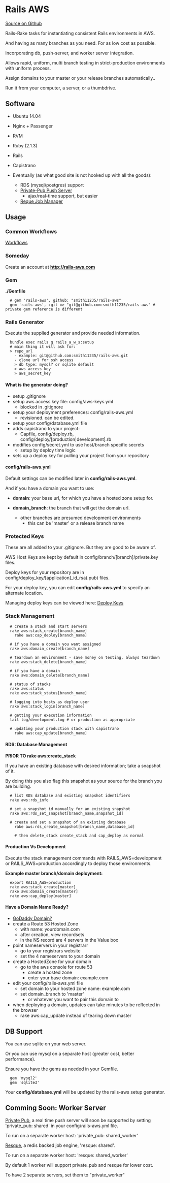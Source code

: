 # Rails AWS

[Source on Github](https://github.com/smith11235/rails-aws)

Rails-Rake tasks for instantiating consistent Rails environments in AWS.

And having as many branches as you need.  For as low cost as possible.

Incorporating db, push-server, and worker server integration.

Allows rapid, uniform, multi branch testing in strict-production environments with uniform process.

Assign domains to your master or your release branches automatically..

Run it from your computer, a server, or a thumbdrive.

## Software

* Ubuntu 14.04
* Nginx + Passenger
* RVM
* Ruby (2.1.3) 
* Rails
* Capistrano

* Eventually (as what good site is not hooked up with all the goods):
	* RDS (mysql/postgres) support
	* [Private-Pub Push Server](http://railscasts.com/episodes/316-private-pub?view=comments)
		* ajax/real-time support, but easier
	* [Reque Job Manager](http://railscasts.com/episodes/271-resque)

## Usage

### Common Workflows

[Workflows](public/workflow.md)

### Someday

Create an account at **http://rails-aws.com**

### Gem 

**./Gemfile**

```
  # gem 'rails-aws', github: "smith11235/rails-aws"
  gem 'rails-aws', :git => "git@github.com:smith11235/rails-aws" # private gem reference is different
```

### Rails Generator

Execute the supplied generator and provide needed information.

```
  bundle exec rails g rails_a_w_s:setup
  # main thing it will ask for: 
  > repo_url 
    - example: git@github.com:smith11235/rails-aws.git
    - clone url for ssh access
	> db type: mysql? or sqlite default
	> aws_access_key
	> aws_secret_key
```

#### What is the generator doing?

* setup .gitignore
* setup aws access key file: config/aws-keys.yml
	* blocked in .gitignore
* setup your deployment preferences: config/rails-aws.yml
	* revisioned.  can be edited.
* setup your config/database.yml file
* adds capistrano to your project: 
	* Capfile, config/deploy.rb, config/deploy/[production|development].rb
* modifies config/secret.yml to use host/branch specific secrets
	* setup by deploy time logic
* sets up a deploy key for pulling your project from your repository

#### config/rails-aws.yml 

Default settings can be modified later in **config/rails-aws.yml**.

And if you have a domain you want to use:

* **domain**: your base url, for which you have a hosted zone setup for.

* **domain_branch**: the branch that will get the domain url.  
  * other branches are presumed development environments
	* this can be 'master' or a release branch name

### Protected Keys

These are all added to your .gitignore.  But they are good to be aware of.

AWS Host Keys are kept by default in config/branch/[branch]/private.key files.

Deploy keys for your repository are in config/deploy_key/[application]_id_rsa(.pub) files.

For your deploy key, you can edit **config/rails-aws.yml** to specify an alternate location.

Managing deploy keys can be viewed here: [Deploy Keys](lib/rails-aws/git_deploy_keys.md)

### Stack Management

```
  # create a stack and start servers
  rake aws:stack_create[branch_name] 
	rake aws:cap_deploy[branch_name]

  # if you have a domain you want assigned
  rake aws:domain_create[branch_name]

  # teardown an environment - save money on testing, always teardown
  rake aws:stack_delete[branch_name]

  # if you have a domain
  rake aws:domain_delete[branch_name]

  # status of stacks
  rake aws:status
  rake aws:stack_status[branch_name]

  # logging into hosts as deploy user
  rake aws:stack_login[branch_name]

  # getting your execution information
  tail log/development.log # or production as appropriate

  # updating your production stack with capistrano
	rake aws:cap_update[branch_name]
```

#### RDS: Database Management

**PRIOR TO rake aws:create_stack**

If you have an existing database with desired information; take a snapshot of it.

By doing this you also flag this snapshot as your source for the branch you are building.

```
  # list RDS database and existing snapshot identifiers
  rake aws:rds_info

  # set a snapshot id manually for an existing snapshot
  rake aws:rds_set_snapshot[branch_name,snapshot_id]

  # create and set a snapshot of an existing database
	rake aws:rds_create_snapshot[branch_name,database_id]

	# then delete_stack create_stack and cap_deploy as normal
```

#### Production Vs Development

Execute the stack management commands with RAILS_AWS=development or RAILS_AWS=production accordingly to deploy those environments.

**Example master branch/domain deployment:**

``` 
  export RAILS_AWS=production
  rake aws:stack_create[master]
  rake aws:domain_create[master] 
  rake aws:cap_deploy[master]
```

#### Have a Domain Name Ready?
* [GoDaddy Domain?](http://stackoverflow.com/questions/17568892/aws-ec2-godaddy-domain-how-to-point)
* create a Route 53 Hosted Zone
	* with name: yourdomain.com
	* after creation, view recordsets
	* in the NS record are 4 servers in the Value box
* point nameservers in your registrarr
	* go to your registrars website
	* set the 4 nameservers to your domain
* create a HostedZone for your domain
  * go to the aws console for route 53
	* create a hosted zone
	* enter your base domain: example.com
* edit your config/rails-aws.yml file
	* set domain to your hosted zone name: example.com
	* set domain_branch to 'master'
		* or whatever you want to pair this domain to
* when deploying a domain, updates can take minutes to be reflected in the browser 
	* rake aws:cap_update instead of tearing down master

## DB Support

You can use sqlite on your web server.

Or you can use mysql on a separate host (greater cost, better performance).

Ensure you have the gems as needed in your Gemfile.

```
  gem 'mysql2'
  gem 'sqlite3'
```

Your **config/database.yml** will be updated by the rails-aws setup generator.

## Comming Soon: Worker Server

[Private Pub](http://railscasts.com/episodes/316-private-pub), a real time push server will soon be supported by setting 'private_pub: shared' in your config/rails-aws.yml file.

To run on a separate worker host: 'private_pub: shared_worker'

[Resque](http://railscasts.com/episodes/271-resque), a redis backed job engine, 'resque: shared'.

To run on a separate worker host: 'resque: shared_worker'

By default 1 worker will support private_pub and resque for lower cost.

To have 2 separate servers, set them to "private_worker"
